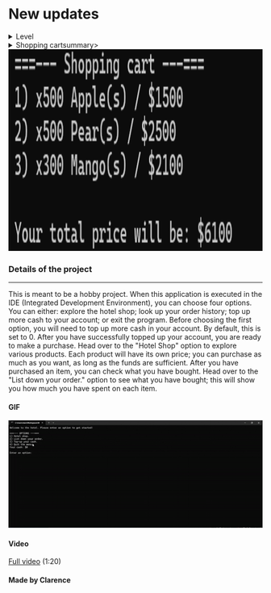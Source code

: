 # New updates

<details>
  <summary>Level</summary>
    Each level contains a certain amount of experience needed to level up. In the future, I can add more functionality to it.
<img src=https://raw.githubusercontent.com/PositionV2024/Hotel_app/main/Screenshot%202024-06-24%20093236.png alt="Level" width="400px" height="400">
</details>

<details>
  <summary>Shopping cartsummary>
    <img src=https://raw.githubusercontent.com/PositionV2024/Hotel_app/main/Screenshot%202024-06-24%20094719.png alt="Shopping cart" width="900px" height="400">
</details>

### Details of the project
---
This is meant to be a hobby project. When this application is executed in the IDE (Integrated Development Environment), you can choose four options. You can either: explore the hotel shop; look up your order history; top up more cash to your account; or exit the program. Before choosing the first option, you will need to top up more cash in your account. By default, this is set to 0. After you have successfully topped up your account, you are ready to make a purchase. Head over to the "Hotel Shop" option to explore various products. Each product will have its own price; you can purchase as much as you want, as long as the funds are sufficient. After you have purchased an item, you can check what you have bought. Head over to the "List down your order." option to see what you have bought; this will show you how much you have spent on each item.

#### GIF
![Watch the video](https://raw.githubusercontent.com/PositionV2024/Hotel_app/main/ezgif.com-effects.gif)
#### Video
[Full video](https://www.youtube.com/watch?v=LZMEnV78luY) (1:20)
#### Made by Clarence
